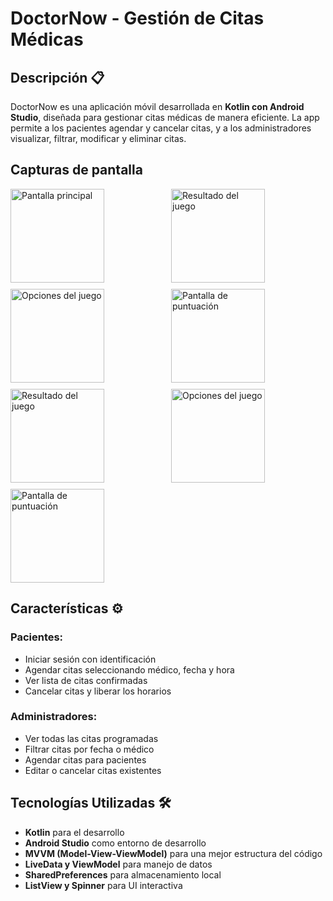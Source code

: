 # DoctorNow - Gestión de Citas Médicas

## Descripción 📋
DoctorNow es una aplicación móvil desarrollada en **Kotlin con Android Studio**, diseñada para gestionar citas médicas de manera eficiente. La app permite a los pacientes agendar y cancelar citas, y a los administradores visualizar, filtrar, modificar y eliminar citas.

## Capturas de pantalla
<div style="display: grid; grid-template-columns: repeat(auto-fit, minmax(200px, 1fr)); gap: 10px;">
  <img src="https://programoyaprendo.online/blog/wp-content/uploads/2025/02/v1.png" alt="Pantalla principal" width="150" />
  <img src="https://programoyaprendo.online/blog/wp-content/uploads/2025/02/v2.png" alt="Resultado del juego" width="150" />
  <img src="https://programoyaprendo.online/blog/wp-content/uploads/2025/02/v3.png" alt="Opciones del juego" width="150" />
  <img src="https://programoyaprendo.online/blog/wp-content/uploads/2025/02/v4.png" alt="Pantalla de puntuación" width="150" />
  <img src="https://programoyaprendo.online/blog/wp-content/uploads/2025/02/v5.png" alt="Resultado del juego" width="150" />
  <img src="https://programoyaprendo.online/blog/wp-content/uploads/2025/02/v6.png" alt="Opciones del juego" width="150" />
  <img src="https://programoyaprendo.online/blog/wp-content/uploads/2025/02/v7.png" alt="Pantalla de puntuación" width="150" />
</div>

## Características ⚙️
### **Pacientes:**
- Iniciar sesión con identificación
- Agendar citas seleccionando médico, fecha y hora
- Ver lista de citas confirmadas
- Cancelar citas y liberar los horarios

### **Administradores:**
- Ver todas las citas programadas
- Filtrar citas por fecha o médico
- Agendar citas para pacientes
- Editar o cancelar citas existentes

## Tecnologías Utilizadas 🛠️
- **Kotlin** para el desarrollo
- **Android Studio** como entorno de desarrollo
- **MVVM (Model-View-ViewModel)** para una mejor estructura del código
- **LiveData y ViewModel** para manejo de datos
- **SharedPreferences** para almacenamiento local
- **ListView y Spinner** para UI interactiva
